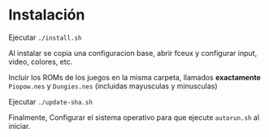 # Instalación

Ejecutar `./install.sh`

Al instalar se copia una configuracion base, abrir fceux y configurar input,
video, colores, etc.

Incluir los ROMs de los juegos en la misma carpeta, llamados **exactamente**  
`Piopow.nes` y `Dungies.nes` (incluidas mayusculas y minusculas)

Ejecutar `./update-sha.sh`

Finalmente, Configurar el sistema operativo para que ejecute `autorun.sh` al
iniciar.

